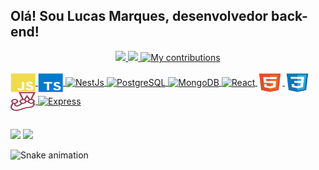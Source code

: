 ## Olá! Sou Lucas Marques, desenvolvedor  back-end!
<div align="center">
  <a href="https://github.com/codedbylucas">
  <img height="180em" src="https://github-readme-stats.vercel.app/api?username=codedbylucas&show_icons=true&theme=dracula&count_private=true"/>
  <img height="180em" src="https://github-readme-stats.vercel.app/api/top-langs/?username=codedbylucas&layout=compact&langs_count=7&theme=dracula"/>
  <img src="https://github-readme-streak-stats.herokuapp.com?user=codedbylucas&theme=dracula&date_format=M%20j%5B%2C%20Y%5D" alt="My contributions" />
</div>
<div align="center">
  <a href="https://github.com/codedbylucas">
</div>
<div style="display: inline_block"><br>
  <img align="center" alt="Js" height="30" width="40" src="https://raw.githubusercontent.com/devicons/devicon/master/icons/javascript/javascript-plain.svg">
  <img align="center" alt="Ts" height="30" width="40" src="https://raw.githubusercontent.com/devicons/devicon/master/icons/typescript/typescript-plain.svg">
  <img align="center" alt="NestJs" height="30" width="40" src="https://cdn.jsdelivr.net/gh/devicons/devicon/icons/nestjs/nestjs-plain.svg" />
  <img align="center" alt="PostgreSQL" height="30" width="40" src="https://cdn.jsdelivr.net/gh/devicons/devicon/icons/postgresql/postgresql-original.svg" />
  <img align="center" alt="MongoDB" height="30" width="40" src="https://cdn.jsdelivr.net/gh/devicons/devicon/icons/mongodb/mongodb-original.svg" />
  <img align="center" alt="React" height="30" width="40" src="https://raw.githubusercontent.com/devicons/devicon/master/icons/reactjs/reactjs-plain.svg">
  <img align="center" alt="HTML" height="30" width="40" src="https://raw.githubusercontent.com/devicons/devicon/master/icons/html5/html5-original.svg">
  <img align="center" alt="CSS" height="30" width="40" src="https://raw.githubusercontent.com/devicons/devicon/master/icons/css3/css3-original.svg">
  <img align="center" alt="Jest" height="30" width="40" src="https://raw.githubusercontent.com/devicons/devicon/master/icons/jest/jest-plain.svg" />
  <img align="center" alt="Express" height="30" width="40" src="https://cdn.jsdelivr.net/gh/devicons/devicon/icons/express/express-original.svg" />
</div>
  
  ##
 
<div> 
  <a href = "mailto:lucasmsantos819@gmail.com"><img src="https://img.shields.io/badge/-Gmail-%23333?style=for-the-badge&logo=gmail&logoColor=white" target="_blank"></a>
  <a href="https://www.linkedin.com/in/codedbylucas" target="_blank"><img src="https://img.shields.io/badge/-LinkedIn-%230077B5?style=for-the-badge&logo=linkedin&logoColor=white" target="_blank"></a> 
 
  ![Snake animation](https://github.com/codedbylucas/codedbylucas/blob/output/github-contribution-grid-snake.svg)
 
</div>
  

